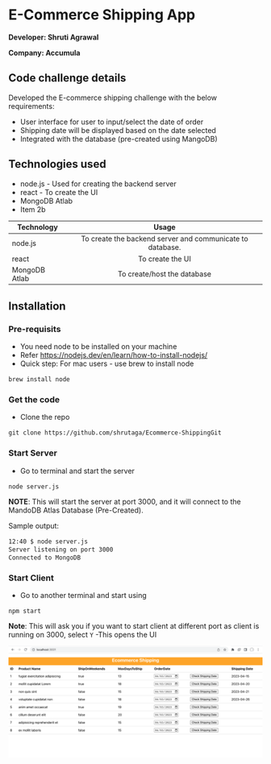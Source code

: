 # E-Commerce Shipping App

**Developer: Shruti Agrawal**

**Company: Accumula**

## Code challenge details

Developed the E-commerce shipping challenge with the below requirements:

- User interface for user to input/select the date of order
- Shipping date will be displayed based on the date selected
- Integrated with the database (pre-created using MangoDB)

## Technologies used

- node.js - Used for creating the backend server
- react - To create the UI
- MongoDB Atlab
- Item 2b

| Technology    |                           Usage                           |
| ------------- | :-------------------------------------------------------: |
| node.js       | To create the backend server and communicate to database. |
| react         |                     To create the UI                      |
| MongoDB Atlab |                To create/host the database                |

## Installation

### Pre-requisits

- You need node to be installed on your machine
- Refer https://nodejs.dev/en/learn/how-to-install-nodejs/
- Quick step: For mac users - use brew to install node

```
brew install node
```

### Get the code

- Clone the repo

```
git clone https://github.com/shrutaga/Ecommerce-ShippingGit
```

### Start Server

- Go to terminal and start the server

```
node server.js
```

**NOTE**: This will start the server at port 3000, and it will connect to the MandoDB Atlas Database (Pre-Created).

Sample output:

```
12:40 $ node server.js
Server listening on port 3000
Connected to MongoDB
```

### Start Client

- Go to another terminal and start using

```
npm start
```

**Note**: This will ask you if you want to start client at different port as client is running on 3000, select `Y`
-This opens the UI

![E-commerce UI.](/image/client-ui.png 'This is a sample image.')
